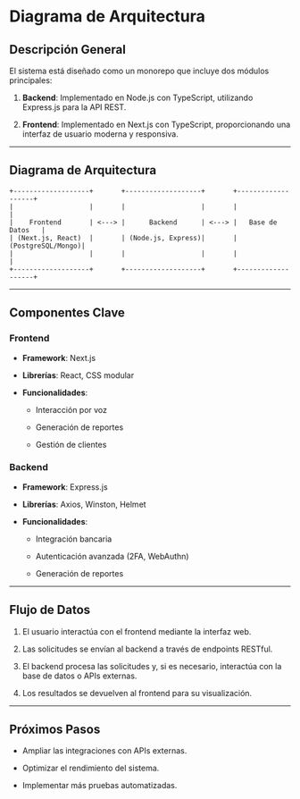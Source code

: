 # Diagrama de Arquitectura

## **Descripción General**

El sistema está diseñado como un monorepo que incluye dos módulos principales:

1. **Backend**: Implementado en Node.js con TypeScript, utilizando Express.js para la API REST.

2. **Frontend**: Implementado en Next.js con TypeScript, proporcionando una interfaz de usuario moderna y responsiva.

---

## **Diagrama de Arquitectura**

```plaintext
+-------------------+       +-------------------+       +-------------------+
|                   |       |                   |       |                   |
|    Frontend       | <---> |      Backend      | <---> |   Base de Datos   |
| (Next.js, React)  |       | (Node.js, Express)|       | (PostgreSQL/Mongo)|
|                   |       |                   |       |                   |
+-------------------+       +-------------------+       +-------------------+
```

---

## **Componentes Clave**

### **Frontend**

- **Framework**: Next.js

- **Librerías**: React, CSS modular

- **Funcionalidades**:

  - Interacción por voz

  - Generación de reportes

  - Gestión de clientes

### **Backend**

- **Framework**: Express.js

- **Librerías**: Axios, Winston, Helmet

- **Funcionalidades**:

  - Integración bancaria

  - Autenticación avanzada (2FA, WebAuthn)

  - Generación de reportes

---

## **Flujo de Datos**

1. El usuario interactúa con el frontend mediante la interfaz web.

2. Las solicitudes se envían al backend a través de endpoints RESTful.

3. El backend procesa las solicitudes y, si es necesario, interactúa con la base de datos o APIs externas.

4. Los resultados se devuelven al frontend para su visualización.

---

## **Próximos Pasos**

- Ampliar las integraciones con APIs externas.

- Optimizar el rendimiento del sistema.

- Implementar más pruebas automatizadas.

